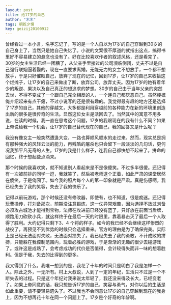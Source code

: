 ```yaml
---
layout: post
title: 给17岁的自己
author: "木木"
tags: 朝乾夕惕
key: geizij20100912
---
```


曾经看过一本小言，名字忘记了，写的是一个人自以为17岁的自己穿越到30岁的自己身上了，当然只是她自己失忆了。小说的文案很不厚道的就指出这点，搞得书里好不容易建立的悬念也没有了。<!--more-->好在比较喜欢作者的叙述风格，还是看完了。30岁的女主生活已经一团糟了，从父亲手里接过的公司濒临倒闭，丈夫不过是自己强行联姻逼着娶的，现在一直要求离婚。无能无力的女主不想放手，一个都不想放手，于是只好催眠自己，放弃了现在的记忆，回到17岁，让17岁的自己来收拾这个烂摊子，让17岁的自己来做出了断，放弃公司，放弃丈夫。因为17岁的她有着年少的叛逆、果决以及自己真正的想追求的梦想。30岁的自己由于当年父亲的突然去世，不得不变成了一个跟自己完全相反的人，一个连自己都厌恶自己。虽然梗概俺介绍起来有点干瘪，不过小说写的还是很有趣的。我觉得最有趣的地方还是选择了17岁的自己，其他的穿越文，大多都是利用穿越前的各种能力在新的环境里创造出新的很多是很传奇的生活。显然这位女主是活回去了。当然其中的寓意不用多说，在读的时候，我一直在思考这个问题，17岁的我跟现在的我有什么不同？如果上帝说给我一个机会，让17岁的自己替代现在的自己，我的回答又是什么呢？­

我没有像女主一般突然遭逢大变，一路也算顺风顺水的走过来。然而，现实总是拥有那种强大的风轻云淡的能力，再残酷的屠杀也只会留下一段淡淡的几句话，更何况我那平凡无奇的人生。17岁的我是什么样子，连我自己都快想不起来了。拼命的回忆，终于想起些点滴来。      

那个时候的我喜欢笑，就不知道别人看起来是不是像傻笑。不过多半很傻。还记得有一次被前排的同学一逗，我就笑了，然后被老师逮个正着，如此严肃的课堂居然在傻笑，于是俺囧了。如今我的照片每个人的第一印象就是严肃。真是伤感啊。我已经失去了我的笑容，失去了我的快乐了。

记得以前玩游戏，那个时候还没有修改器，即使有，也不知道，很是痴迷。还记得玩曹操传，打刘备那次，前期没注意锻炼，这一仗异常艰苦，因为选择不放过刘备必须攻占城池才能得到宝物，法师在攻进前已经没有蓝了，只好放在前面当盾牌，顺路用刀砍砍小兵，就这样终于在最后一天的时限里，靠着暴击灭了最后一个人取得了胜利。大约记得只剩下3、4 个将的样子。如今的我已经不会继续这样惨烈的战役了，再预见不到优势的时候只会选择重来。官方的理由是为了确保完美。实际上是已经无法面对失败，无法面对损失了。我已经失去了我的勇敢，不计成败的拼搏，只能躲在我控制范围内，玩着必胜的游戏，于是渐渐的无趣的很少去碰游戏了。或许这是成熟了，会考虑成功的代价是否值得，会计较得失而非一味的想着胜利。但是于我，失去的比得到的更多。      

我又得到了什么。我唯一想到的是，我花了十年的时间只是明白了我是怎样一个人。除此之外，一无所有。村上大叔说，人到了一定的年纪，生活只不过是一个不断失去的过程。只是这个年纪对我来说太年轻了，我还没来得及长大，已经变老了。如果上帝同意的话，我只想告诉17岁的自己，笑容与勇气，对你以后的生活是如此重要，请不要轻易遗失了。不过我也不会同意让17岁的自己穿越到现在的我身上，因为不想再花十年在同一个问题上了。17岁是个好奇的年龄啊。